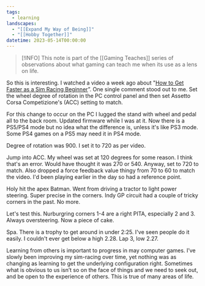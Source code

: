 ```yaml
---
tags:
  - learning
landscapes:
  - "[[Expand My Way of Being]]"
  - "[[Hobby Together]]"
datetime: 2023-05-14T00:00:00
---
```

> [!INFO] This note is part of the [[Gaming Teaches]] series of observations about what gaming can teach me when its use as a lens on life.

So this is interesting. I watched a video a week ago about "[How to Get Faster as a Sim Racing Beginner](https://www.youtube.com/watch?v=pxNjGgu2ohw&t=347s)”. One single comment stood out to me. Set the wheel degree of rotation in the PC control panel and then set Assetto Corsa Competizione's (ACC) setting to match. 

For this change to occur on the PC I lugged the stand with wheel and pedal all to the back room. Updated firmware while I was at it. Now there is a PS5/PS4 mode but no idea what the difference is, unless it's like PS3 mode. Some PS4 games on a PS5 may need it in PS4 mode.

Degree of rotation was 900. I set it to 720 as per video.

Jump into ACC. My wheel was set at 120 degrees for some reason. I think that's an error. Would have thought it was 270 or 540. Anyway, set to 720 to match. Also dropped a force feedback value thingy from 70 to 60 to match the video. I'd been playing earlier in the day so had a reference point.

Holy hit the apex Batman. Went from driving a tractor to light power steering. Super precise in the corners. Indy GP circuit had a couple of tricky corners in the past. No more.

Let's test this. Nurburgring corners 1-4 are a right PITA, especially 2 and 3. Always oversteering. Now a piece of cake.

Spa. There is a trophy to get around in under 2:25. I've seen people do it easily. I couldn't ever get below a high 2.28. Lap 3, low 2.27.

Learning from others is important to progress in may computer games. I’ve slowly been improving my sim-racing over time, yet nothing was as changing as learning to get the underlying configuration right. Sometimes what is obvious to us isn’t so on the face of things and we need to seek out, and be open to the experience of others. This is true of many areas of life. 